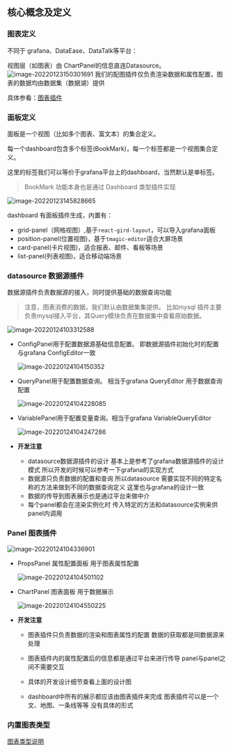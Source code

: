 ## 核心概念及定义


### 图表定义
不同于 grafana、DataEase、DataTalk等平台：

视图层（如图表）由 ChartPanel的信息直连Datasource。
![image-20220123150301691](./images/image-20220123150301691.png)
我们的配图插件仅负责渲染数据和属性配置，图表的数据均由数据集（数据湖）提供

具体参看：[图表插件](../plugin/panel.md)

### 面板定义
面板是一个视图（比如多个图表、富文本）的集合定义。

每一个dashboard包含多个标签(BookMark)，每一个标签都是一个视图集合定义。

这里的标签我们可以等价于grafana平台上的dashboard，当然默认是单标签。
>BookMark 功能本身也是通过 Dashboard 类型插件实现

![image-20220123145828665](./images/image-20220123145828665.png)

dashboard 有面板插件生成，内置有：
+ grid-panel（网格视图）,基于`react-gird-layout`，可以导入grafana面板
+ position-panel(位置视图)，基于`tmagic-editor`适合大屏场景
+ card-panel(卡片视图)，适合报表、邮件、看板等场景
+ list-panel(列表视图)，适合移动端场景



### datasource 数据源插件

数据源插件负责数据源的接入，同时提供基础的数据查询功能
> 注意，图表消费的数据，我们默认由数据集集提供。 比如mysql 插件主要负责mysql接入平台，其Query模块负责在数据集中查看原始数据。

![image-20220124103312588](./images/image-20220124103312588.png)


* ConfigPanel用于配置数据源基础信息配置。 即数据源插件初始化时的配置 与grafana ConfigEditor一致

  ![image-20220124104150352](./images/image-20220124104150352.png)

* QueryPanel用于配置数据查询。 相当于grafana QueryEditor 用于数据查询配置

  ![image-20220124104228085](./images/image-20220124104228085.png)

* VariablePanel用于配置变量查询。相当于grafana VariableQueryEditor 

  ![image-20220124104247286](./images/image-20220124104247286.png)

* **开发注意**
  * datasource数据源插件的设计 基本上是参考了grafana数据源插件的设计模式 所以开发的时候可以参考一下grafana的实现方式
  * 数据源只负责数据的配置和查询 所以datasource 需要实现不同的特定名称的方法来做到不同的数据查询定义 这里也与grafana的设计一致
  * 数据的传导到图表展示也是通过平台来做中介
  * 每个panel都会在渲染实例化时 传入特定的方法和datasource实例来供panel内调用



### Panel 图表插件

![image-20220124104336901](./images/image-20220124104336901.png)


* PropsPanel 属性配置面板  用于图表属性配置

  ![image-20220124104501102](./images/image-20220124104501102.png)

* ChartPanel 图表面板 用于数据展示

  ![image-20220124104550225](./images/image-20220124104550225.png)



* **开发注意**

  * 图表插件只负责数据的渲染和图表属性的配置 数据的获取都是同数据源来处理

  * 图表插件内的属性配置后的信息都是通过平台来进行传导 panel与panel之间不需要交互
  * 具体的开发设计细节查看上面的设计图
  * dashboard中所有的展示都应该由图表插件来完成  图表插件可以是一个文、地图、一条线等等 没有具体的形式

### 内置图表类型
[图表类型说明](../plugin/panelTypes.md)
